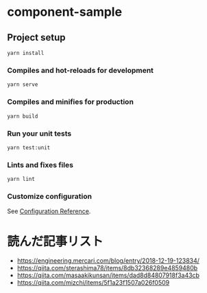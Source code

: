 # component-sample

## Project setup
```
yarn install
```

### Compiles and hot-reloads for development
```
yarn serve
```

### Compiles and minifies for production
```
yarn build
```

### Run your unit tests
```
yarn test:unit
```

### Lints and fixes files
```
yarn lint
```

### Customize configuration
See [Configuration Reference](https://cli.vuejs.org/config/).

# 読んだ記事リスト

- https://engineering.mercari.com/blog/entry/2018-12-19-123834/
- https://qiita.com/sterashima78/items/8db32368289e4859480b
- https://qiita.com/masaakikunsan/items/dad8d84807918f3a43cb
- https://qiita.com/mizchi/items/5f1a23f1507a026f0509
